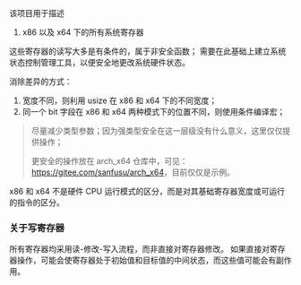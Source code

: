 该项目用于描述

1. x86 以及 x64 下的所有系统寄存器

这些寄存器的读写大多是有条件的，属于非安全函数； 需要在此基础上建立系统状态控制管理工具，以便安全地更改系统硬件状态。

消除差异的方式：

1. 宽度不同，则利用 usize 在 x86 和 x64 下的不同宽度；
2. 同一个 bit 字段在 x86 和 x64 两种模式下的位置不同，则使用条件编译宏；

> 尽量减少类型参数；因为强类型安全在这一层级没有什么意义，这里仅仅提供操作；
> 
> 更安全的操作放在 arch_x64 仓库中，可见：<https://gitee.com/sanfusu/arch_x64>，目前仅仅是示例。

x86 和 x64 不是硬件 CPU 运行模式的区分，而是对其基础寄存器宽度或可运行的指令的区分。

### 关于写寄存器

所有寄存器均采用读-修改-写入流程，而非直接对寄存器修改。
如果直接对寄存器操作，可能会使寄存器处于初始值和目标值的中间状态，而这些值可能会有副作用。

